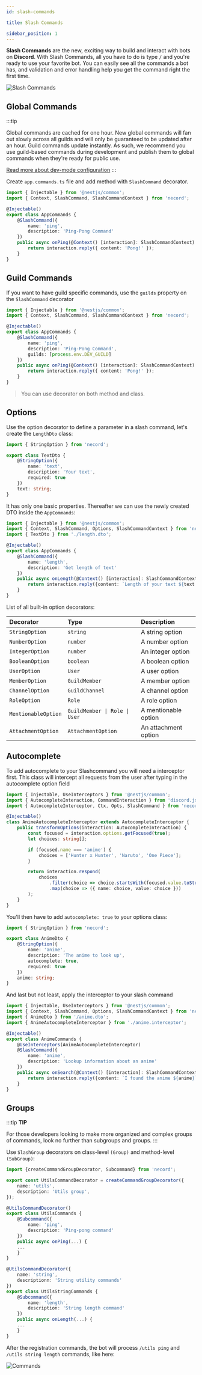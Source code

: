 ```yaml
---
id: slash-commands

title: Slash Commands

sidebar_position: 1
---
```


**Slash Commands** are the new, exciting way to build and interact with bots on **Discord**. With Slash Commands, all you have to do is
type `/` and you're ready to use your favorite bot. You can easily see all the commands a bot has, and validation and error handling help
you get the command right the first time.

![Slash Commands](https://miro.medium.com/max/700/0*Q5CzShKq5zm3kzcv.png 'Slash Commands')

## Global Commands

:::tip

Global commands are cached for one hour. New global commands will fan out slowly across all guilds and will only be guaranteed to be updated
after an hour. Guild commands update instantly. As such, we recommend you use guild-based commands during development and publish them to
global commands when they're ready for public use.

[Read more about dev-mode configuration](/start#development)
:::

Create `app.commands.ts` file and add method with `SlashCommand` decorator.

```typescript title="app-commands.service.ts"
import { Injectable } from '@nestjs/common';
import { Context, SlashCommand, SlashCommandContext } from 'necord';

@Injectable()
export class AppCommands {
    @SlashCommand({
        name: 'ping',
        description: 'Ping-Pong Command'
    })
    public async onPing(@Context() [interaction]: SlashCommandContext) {
        return interaction.reply({ content: 'Pong!' });
    }
}
```

## Guild Commands

If you want to have guild specific commands, use the `guilds` property on the `SlashCommand` decorator

```typescript title="app-commands.service.ts"
import { Injectable } from '@nestjs/common';
import { Context, SlashCommand, SlashCommandContext } from 'necord';

@Injectable()
export class AppCommands {
    @SlashCommand({
        name: 'ping',
        description: 'Ping-Pong Command',
        guilds: [process.env.DEV_GUILD]
    })
    public async onPing(@Context() [interaction]: SlashCommandContext) {
        return interaction.reply({ content: 'Pong!' });
    }
}
```

> You can use decorator on both method and class.

## Options

Use the option decorator to define a parameter in a slash command, let's create the `LengthDto` class:

```typescript title="length.dto.ts"
import { StringOption } from 'necord';

export class TextDto {
    @StringOption({
        name: 'text',
        description: 'Your text',
        required: true
    })
    text: string;
}
```

It has only one basic properties. Thereafter we can use the newly created DTO inside the `AppCommands`:

```typescript title="app-commands.service.ts"
import { Injectable } from '@nestjs/common';
import { Context, SlashCommand, Options, SlashCommandContext } from 'necord';
import { TextDto } from './length.dto';

@Injectable()
export class AppCommands {
    @SlashCommand({
        name: 'length',
        description: 'Get length of text'
    })
    public async onLength(@Context() [interaction]: SlashCommandContext, @Options() { text }: TextDto) {
        return interaction.reply({content: `Length of your text ${text.length}`});
    }
}
```


List of all built-in option decorators:

| Decorator           | Type                          | Description          |
| :------------------ | :---------------------------- | :------------------- |
| `StringOption`      | `string`                      | A string option      |
| `NumberOption`      | `number`                      | A number option      |
| `IntegerOption`     | `number`                      | An integer option    |
| `BooleanOption`     | `boolean`                     | A boolean option     |
| `UserOption`        | `User`                        | A user option        |
| `MemberOption`      | `GuildMember`                 | A member option      |
| `ChannelOption`     | `GuildChannel`                | A channel option     |
| `RoleOption`        | `Role`                        | A role option        |
| `MentionableOption` | `GuildMember \| Role \| User` | A mentionable option |
| `AttachmentOption`  | `AttachmentOption`            | An attachment option |

## Autocomplete

To add autocomplete to your Slashcommand you will need a interceptor first. This class will intercept all requests from the user after typing in the autocomplete option field

```typescript title="anime.interceptor.ts"
import { Injectable, UseInterceptors } from '@nestjs/common';
import { AutocompleteInteraction, CommandInteraction } from 'discord.js';
import { AutocompleteInterceptor, Ctx, Opts, SlashCommand } from 'necord';

@Injectable()
class AnimeAutocompleteInterceptor extends AutocompleteInterceptor {
    public transformOptions(interaction: AutocompleteInteraction) {
        const focused = interaction.options.getFocused(true);
        let choices: string[];

        if (focused.name === 'anime') {
            choices = ['Hunter x Hunter', 'Naruto', 'One Piece'];
        }

        return interaction.respond(
            choices
                .filter(choice => choice.startsWith(focused.value.toString()))
                .map(choice => ({ name: choice, value: choice }))
        );
    }
}
```

You'll then have to add `autocomplete: true` to your options class:

```typescript title="anime.dto.ts"
import { StringOption } from 'necord';

export class AnimeDto {
    @StringOption({
        name: 'anime',
        description: 'The anime to look up',
        autocomplete: true,
        required: true
    })
    anime: string;
}
```

And last but not least, apply the interceptor to your slash command

```typescript title="anime-commands.service.ts"
import { Injectable, UseInterceptors } from '@nestjs/common';
import { Context, SlashCommand, Options, SlashCommandContext } from 'necord';
import { AnimeDto } from '/anime.dto';
import { AnimeAutocompleteInterceptor } from './anime.interceptor';

@Injectable()
export class AnimeCommands {
    @UseInterceptors(AnimeAutocompleteInterceptor)
    @SlashCommand({
        name: 'anime',
        description: 'Lookup information about an anime'
    })
    public async onSearch(@Context() [interaction]: SlashCommandContext, @Options() { anime }: AnimeDto) {
        return interaction.reply({content: `I found the anime ${anime}`});
    }
}
```

## Groups

:::tip **TIP**

For those developers looking to make more organized and complex groups of commands, look no further than subgroups and groups.
:::

Use `SlashGroup` decorators on class-level `(Group)` and method-level `(SubGroup)`:

```typescript title="utils-commands.service.ts"
import {createCommandGroupDecorator, Subcommand} from 'necord';

export const UtilsCommandDecorator = createCommandGroupDecorator({
    name: 'utils',
    description: 'Utils group',
});

@UtilsCommandDecorator()
export class UtilsCommands {
    @Subcommand({
        name: 'ping',
        description: 'Ping-pong command'
    })
    public async onPing(...) {
    ...
    }
}

@UtilsCommandDecorator({
    name: 'string',
    descriptionn: 'String utility commands'
})
export class UtilsStringCommands {
    @Subcommand({
        name: 'length',
        description: 'String length command'
    })
    public async onLength(...) {
    ...
    }
}


```

After the registration commands, the bot will process `/utils ping` and `/utils string length` commands, like here:

![Commands](https://i.imgur.com/SmljfJH.png)
